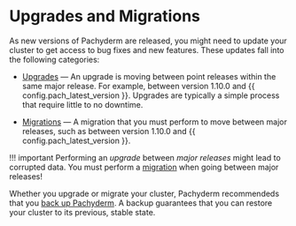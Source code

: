 # Upgrades and Migrations

As new versions of Pachyderm are released, you might need to update
your cluster to get access to bug fixes and new features.
These updates fall into the following categories:

* [Upgrades](./upgrades.md) — An upgrade is moving between point releases
  within the same major release. For example, between version 1.10.0 and {{ config.pach_latest_version }}.
  Upgrades are typically a simple process that require little to no downtime.

* [Migrations](./migrations.md) — A migration that you must perform to move
  between major releases, such as between version 1.10.0 and {{ config.pach_latest_version }}.

!!! important
    Performing an *upgrade* between *major releases* might lead to corrupted
    data. You must perform a [migration](./migrations.md) when going between
    major releases!

Whether you upgrade or migrate your cluster, Pachyderm recommendeds that you
[back up Pachyderm](./backup_restore.md). A backup guarantees that you can restore
your cluster to its previous, stable state.
